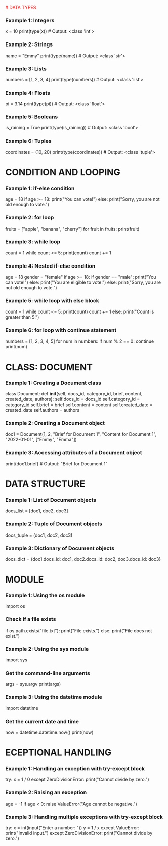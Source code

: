 <span style="color:red"># DATA TYPES</span>
### Example 1: Integers
x = 10
print(type(x))  # Output: <class 'int'>

### Example 2: Strings
name = "Emmy"
print(type(name))  # Output: <class 'str'>

### Example 3: Lists
numbers = [1, 2, 3, 4]
print(type(numbers))  # Output: <class 'list'>

### Example 4: Floats
pi = 3.14
print(type(pi))  # Output: <class 'float'>

### Example 5: Booleans
is_raining = True
print(type(is_raining))  # Output: <class 'bool'>

### Example 6: Tuples
coordinates = (10, 20)
print(type(coordinates))  # Output: <class 'tuple'>


# CONDITION AND LOOPING
### Example 1: if-else condition
age = 18
if age >= 18:
    print("You can vote!")
else:
    print("Sorry, you are not old enough to vote.")

### Example 2: for loop
fruits = ["apple", "banana", "cherry"]
for fruit in fruits:
    print(fruit)

### Example 3: while loop
count = 1
while count <= 5:
    print(count)
    count += 1

### Example 4: Nested if-else condition
age = 18
gender = "female"
if age >= 18:
    if gender == "male":
        print("You can vote!")
    else:
        print("You are eligible to vote.")
else:
    print("Sorry, you are not old enough to vote.")

### Example 5: while loop with else block
count = 1
while count <= 5:
    print(count)
    count += 1
else:
    print("Count is greater than 5.")

### Example 6: for loop with continue statement
numbers = [1, 2, 3, 4, 5]
for num in numbers:
    if num % 2 == 0:
        continue
    print(num)

# CLASS: DOCUMENT 
### Example 1: Creating a Document class
class Document:
    def __init__(self, docs_id, category_id, brief, content, created_date, authors):
        self.docs_id = docs_id
        self.category_id = category_id
        self.brief = brief
        self.content = content
        self.created_date = created_date
        self.authors = authors

### Example 2: Creating a Document object
doc1 = Document(1, 2, "Brief for Document 1", "Content for Document 1", "2022-01-01", ["Emmy", "Emma"])

### Example 3: Accessing attributes of a Document object
print(doc1.brief)  # Output: "Brief for Document 1"

# DATA STRUCTURE
### Example 1: List of Document objects
docs_list = [doc1, doc2, doc3]

### Example 2: Tuple of Document objects
docs_tuple = (doc1, doc2, doc3)

### Example 3: Dictionary of Document objects
docs_dict = {doc1.docs_id: doc1, doc2.docs_id: doc2, doc3.docs_id: doc3}

# MODULE 
### Example 1: Using the os module
import os

### Check if a file exists
if os.path.exists("file.txt"):
    print("File exists.")
else:
    print("File does not exist.")

### Example 2: Using the sys module
import sys

### Get the command-line arguments
args = sys.argv
print(args)

### Example 3: Using the datetime module
import datetime

### Get the current date and time
now = datetime.datetime.now()
print(now)

# ECEPTIONAL HANDLING
### Example 1: Handling an exception with try-except block
try:
    x = 1 / 0
except ZeroDivisionError:
    print("Cannot divide by zero.")

### Example 2: Raising an exception
age = -1
if age < 0:
    raise ValueError("Age cannot be negative.")

### Example 3: Handling multiple exceptions with try-except block
try:
    x = int(input("Enter a number: "))
    y = 1 / x
except ValueError:
    print("Invalid input.")
except ZeroDivisionError:
    print("Cannot divide by zero.")

